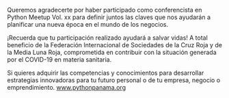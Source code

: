 


Queremos agradecerte por haber participado como conferencista en Python Meetup Vol. xx
para definir juntos las claves que nos ayudarán a planificar una nueva época en el mundo de los negocios.

¡Recuerda que tu participación realizado ayudará a salvar vidas! A total beneficio de la Federación Internacional de Sociedades de la Cruz Roja y de la Media Luna Roja, comprometida en contribuir con la situación generada por el COVID-19 en materia sanitaria.

Si quieres adquirir las competencias y conocimientos para desarrollar estrategias innovadoras para tu futuro personal o de tu empresa, negocio o emprendimiento. www.pythonpanama.org
